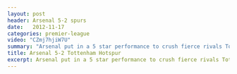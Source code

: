 ```yaml
---
layout: post
header: Arsenal 5-2 spurs
date:   2012-11-17
categories: premier-league
video: "CZmj7hjiW7U"
summary: "Arsenal put in a 5 star performance to crush fierce rivals Tottenham 5-2. Adebayor opened the scoring before a reckless tackle saw him sent off. Mertesacker equalised before Podolski and Giroud set Arsenal on their way to a memorable victory. "
title: Arsenal 5-2 Tottenham Hotspur
excerpt: Arsenal put in a 5 star performance to crush fierce rivals Tottenham 5-2. Adebayor opened the scoring before a reckless tackle saw him sent off. Mertesacker equalised before Podolski and Giroud set Arsenal on their way to a memorable victory.
---
```

